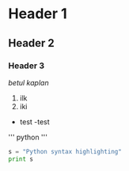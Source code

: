 # Header 1

## Header 2

### Header 3

*betul* _kaplan_
1. ilk
2. iki
  - test
  -test

'''
python
'''
 
```python
s = "Python syntax highlighting"
print s
```
